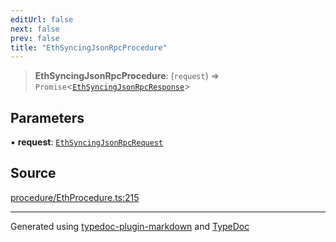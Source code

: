 ```yaml
---
editUrl: false
next: false
prev: false
title: "EthSyncingJsonRpcProcedure"
---
```


> **EthSyncingJsonRpcProcedure**: (`request`) => `Promise`\<[`EthSyncingJsonRpcResponse`](/reference/tevm/procedures-types/type-aliases/ethsyncingjsonrpcresponse/)\>

## Parameters

▪ **request**: [`EthSyncingJsonRpcRequest`](/reference/tevm/procedures-types/type-aliases/ethsyncingjsonrpcrequest/)

## Source

[procedure/EthProcedure.ts:215](https://github.com/evmts/tevm-monorepo/blob/main/packages/procedures-types/src/procedure/EthProcedure.ts#L215)

***
Generated using [typedoc-plugin-markdown](https://www.npmjs.com/package/typedoc-plugin-markdown) and [TypeDoc](https://typedoc.org/)
